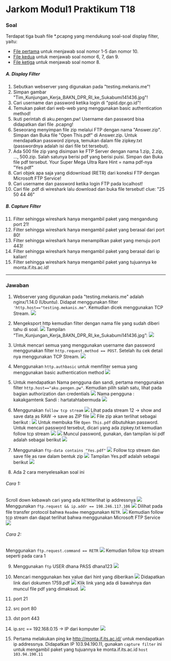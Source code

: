 # Jarkom Modul1 Praktikum T18

### Soal
Terdapat tiga buah file *.pcapng yang mendukung soal-soal display filter, yaitu:
- [File pertama](https://github.com/lumbricina/Jarkom_Modul1_Praktikum_T18/blob/main/pcapng/soal_jarkom_modul1_no1-5%2C10.pcapng) untuk menjawab soal nomor 1-5 dan nomor 10.
- [File kedua](https://github.com/lumbricina/Jarkom_Modul1_Praktikum_T18/blob/main/pcapng/soal_jarkom_modul1_no6%2C7%2C9.pcapng) untuk menjawab soal nomor 6, 7, dan 9.
- [File ketiga](https://github.com/lumbricina/Jarkom_Modul1_Praktikum_T18/blob/main/pcapng/soal_jarkom_modul1_no8.pcapng) untuk menjawab soal nomor 8.

##### A. Display Filter
1. Sebutkan webserver yang digunakan pada "testing.mekanis.me"!
2. Simpan gambar "Tim_Kunjungan_Kerja_BAKN_DPR_RI_ke_Sukabumi141436.jpg"!
3. Cari username dan password ketika login di "ppid.dpr.go.id"!
4. Temukan paket dari web-web yang menggunakan basic authentication method!
5. Ikuti perintah di aku.pengen.pw! Username dan password bisa didapatkan dari file .pcapng!
6. Seseorang menyimpan file zip melalui FTP dengan nama "Answer.zip". Simpan dan Buka file "Open This.pdf" di Answer.zip. Untuk mendapatkan password zipnya, temukan dalam file zipkey.txt (passwordnya adalah isi dari file txt tersebut).
7. Ada 500 file zip yang disimpan ke FTP Server dengan nama 1.zip, 2.zip, ..., 500.zip. Salah satunya berisi pdf yang berisi puisi. Simpan dan Buka file pdf tersebut.
Your Super Mega Ultra Rare Hint = nama pdf-nya "Yes.pdf"
8. Cari objek apa saja yang didownload (RETR) dari koneksi FTP dengan Microsoft FTP Service!
9. Cari username dan password ketika login FTP pada localhost!
10. Cari file .pdf di wireshark lalu download dan buka file tersebut!
clue: "25 50 44 46" 

##### B. Capture Filter
11. Filter sehingga wireshark hanya mengambil paket yang mengandung port 21!
12. Filter sehingga wireshark hanya mengambil paket yang berasal dari port 80!
13. Filter sehingga wireshark hanya menampilkan paket yang menuju port 443!
14. Filter sehingga wireshark hanya mengambil paket yang berasal dari ip kalian!
15. Filter sehingga wireshark hanya mengambil paket yang tujuannya ke monta.if.its.ac.id!

-------------------------
### Jawaban
1. Webserver yang digunakan pada "testing.mekanis.me" adalah nginx/1.14.0 (Ubuntu). Didapat menggunakan filter `'http.host=="testing.mekanis.me"`. Kemudian dicek menggunakan TCP Stream.
![](https://github.com/lumbricina/Jarkom_Modul1_Praktikum_T18/blob/main/img/1.png)

2. Mengeksport http kemudian filter dengan nama file yang sudah diberi tahu di soal.
![](https://github.com/lumbricina/Jarkom_Modul1_Praktikum_T18/blob/main/img/2.png)
Tampilan “Tim_Kunjungan_Kerja_BAKN_DPR_RI_ke_Sukabumi141436.jpg”:
![](https://github.com/lumbricina/Jarkom_Modul1_Praktikum_T18/blob/main/img/Tim_Kunjungan_Kerja_BAKN_DPR_RI_ke_Sukabumi141436.jpg)

3. Untuk mencari semua yang menggunakan username dan password menggunakan filter `http.request.method == POST`. Setelah itu cek detail nya menggunakan TCP Stream. 
![](https://github.com/lumbricina/Jarkom_Modul1_Praktikum_T18/blob/main/img/3.png)

4. Menggunakan `http.authbasic` untuk memfilter semua yang menggunakan basic authentication method
![](https://github.com/lumbricina/Jarkom_Modul1_Praktikum_T18/blob/main/img/4.png)

5. Untuk mendapatkan Nama pengguna dan sandi, pertama menggunakan filter `http.host=="aku.pengen.pw"`. Kemudian pilih salah satu, lihat pada bagian authorization dan credentials
![](https://github.com/lumbricina/Jarkom_Modul1_Praktikum_T18/blob/main/img/5a.png)
Nama pengguna : kakakgamtenk
Sandi         : hartatahtabermuda
![](https://github.com/lumbricina/Jarkom_Modul1_Praktikum_T18/blob/main/img/5b.png)

6. Menggunakan `follow tcp stream`
![](https://github.com/lumbricina/Jarkom_Modul1_Praktikum_T18/blob/main/img/6a.png)
Lihat pada stream 12 -> show and save data as RAW -> save as ZIP file
![](https://github.com/lumbricina/Jarkom_Modul1_Praktikum_T18/blob/main/img/6b.png)
File zip akan terlihat sebagai berikut :
![](https://github.com/lumbricina/Jarkom_Modul1_Praktikum_T18/blob/main/img/6c.png)
Untuk membuka file `Open This.pdf` dibutuhkan password. Untuk mencari password tersebut, dicari yang ada zipkey.txt kemudian follow tcp stream
![](https://github.com/lumbricina/Jarkom_Modul1_Praktikum_T18/blob/main/img/6d.png)
![](https://github.com/lumbricina/Jarkom_Modul1_Praktikum_T18/blob/main/img/6e.png)
Muncul password, gunakan, dan tampilan isi pdf adalah sebagai berikut
![](https://github.com/lumbricina/Jarkom_Modul1_Praktikum_T18/blob/main/img/6f.png)

7. Menggunakan `ftp-data contains "Yes.pdf"`
![](https://github.com/lumbricina/Jarkom_Modul1_Praktikum_T18/blob/main/img/7a.png)
Follow tcp stream dan save file as raw dalam bentuk zip
![](https://github.com/lumbricina/Jarkom_Modul1_Praktikum_T18/blob/main/img/7b.png)
Tampilan Yes.pdf adalah sebagai berikut
![](https://github.com/lumbricina/Jarkom_Modul1_Praktikum_T18/blob/main/img/7c.png)

8. Ada 2 cara menyelesaikan soal ini
###### Cara 1:
Scroll down kebawah cari yang ada `RETR`terlihat ip addressnya
![](https://github.com/lumbricina/Jarkom_Modul1_Praktikum_T18/blob/main/img/8d.png)
Menggunakan `ftp.request && ip.addr == 198.246.117.106`
![](https://github.com/lumbricina/Jarkom_Modul1_Praktikum_T18/blob/main/img/8a.png)
Dilihat pada file transfer protocol bahwa `Readme` menggunakan `RETR`. 
![](https://github.com/lumbricina/Jarkom_Modul1_Praktikum_T18/blob/main/img/8b.png)
Kemudian follow tcp stream dan dapat terlihat bahwa menggunakan Microsoft FTP Service
![](https://github.com/lumbricina/Jarkom_Modul1_Praktikum_T18/blob/main/img/8c.png)

###### Cara 2:
Menggunakan `ftp.request.command == RETR`
![](https://github.com/lumbricina/Jarkom_Modul1_Praktikum_T18/blob/main/img/8e.png)
Kemudian follow tcp stream seperti pada cara 1

9. Menggunakan `ftp`
USER dhana
PASS dhana123
![](https://github.com/lumbricina/Jarkom_Modul1_Praktikum_T18/blob/main/img/9.png)

10. Mencari menggunakan hex value dari hint yang diberikan
![](https://github.com/lumbricina/Jarkom_Modul1_Praktikum_T18/blob/main/img/10a.png)
Didapatkan link dari dokumen 1759.pdf
![](https://github.com/lumbricina/Jarkom_Modul1_Praktikum_T18/blob/main/img/10b.png)
Klik link yang ada di bawahnya dan muncul file pdf yang dimaksud.
![](https://github.com/lumbricina/Jarkom_Modul1_Praktikum_T18/blob/main/img/10c.png)

11. port 21

12. src port 80

13. dst port 443

14. ip.src == 192.168.0.15 -> IP dari komputer
![](https://github.com/lumbricina/Jarkom_Modul1_Praktikum_T18/blob/main/img/14.png)

15. Pertama melakukan ping ke http://monta.if.its.ac.id/ untuk mendapatkan ip addressnya. Didapatkan IP 103.94.190.11, gunakan `capture filter` ini untuk mengambil paket yang tujuannya ke monta.if.its.ac.id
`host 103.94.190.11`

